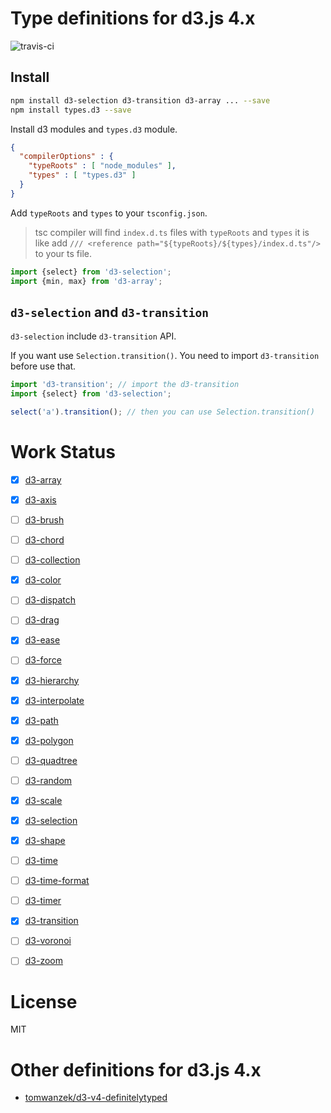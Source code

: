 Type definitions for d3.js 4.x
================================================
![travis-ci](https://travis-ci.org/iamssen/typings-d3.svg?branch=master)

Install
------------------------------------------------
```bash
npm install d3-selection d3-transition d3-array ... --save
npm install types.d3 --save
```
Install d3 modules and `types.d3` module.

```json
{
  "compilerOptions" : {
    "typeRoots" : [ "node_modules" ],
    "types" : [ "types.d3" ]
  }
}
```
Add `typeRoots` and `types` to your `tsconfig.json`.

> tsc compiler will find `index.d.ts` files with `typeRoots` and `types`
> it is like add `/// <reference path="${typeRoots}/${types}/index.d.ts"/>` to your ts file.

```typescript
import {select} from 'd3-selection';
import {min, max} from 'd3-array';
```


`d3-selection` and `d3-transition`
------------------------------------------------
`d3-selection` include `d3-transition` API.

If you want use `Selection.transition()`. You need to import `d3-transition` before use that.

```typescript
import 'd3-transition'; // import the d3-transition
import {select} from 'd3-selection';

select('a').transition(); // then you can use Selection.transition()
```


Work Status
================================================
- [x] [d3-array](https://github.com/d3/d3-array)
- [x] [d3-axis](https://github.com/d3/d3-axis)
- [ ] [d3-brush](https://github.com/d3/d3-brush)
- [ ] [d3-chord](https://github.com/d3/d3-chord)
- [ ] [d3-collection](https://github.com/d3/d3-collection)
- [x] [d3-color](https://github.com/d3/d3-color)
- [ ] [d3-dispatch](https://github.com/d3/d3-dispatch)
- [ ] [d3-drag](https://github.com/d3/d3-drag)
- [x] [d3-ease](https://github.com/d3/d3-ease)
- [ ] [d3-force](https://github.com/d3/d3-force)
- [x] [d3-hierarchy](https://github.com/d3/d3-hierarchy)
- [x] [d3-interpolate](https://github.com/d3/d3-interpolate)
- [x] [d3-path](https://github.com/d3/d3-path)
- [x] [d3-polygon](https://github.com/d3/d3-polygon)
- [ ] [d3-quadtree](https://github.com/d3/d3-quadtree)
- [ ] [d3-random](https://github.com/d3/d3-random)
- [x] [d3-scale](https://github.com/d3/d3-scale)
- [x] [d3-selection](https://github.com/d3/d3-selection)
- [x] [d3-shape](https://github.com/d3/d3-shape)
- [ ] [d3-time](https://github.com/d3/d3-time)
- [ ] [d3-time-format](https://github.com/d3/d3-time-format)
- [ ] [d3-timer](https://github.com/d3/d3-timer)
- [x] [d3-transition](https://github.com/d3/d3-transition)
- [ ] [d3-voronoi](https://github.com/d3/d3-voronoi)
- [ ] [d3-zoom](https://github.com/d3/d3-zoom)


License
================================================
MIT


Other definitions for d3.js 4.x
================================================
- [tomwanzek/d3-v4-definitelytyped](https://github.com/tomwanzek/d3-v4-definitelytyped)